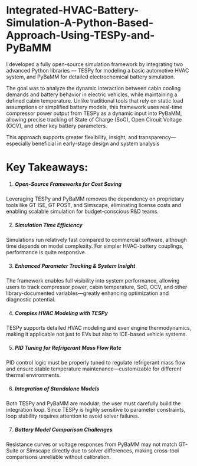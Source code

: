 # Integrated-HVAC-Battery-Simulation-A-Python-Based-Approach-Using-TESPy-and-PyBaMM
I developed a fully open-source simulation framework by integrating two advanced Python libraries — TESPy for modeling a basic automotive HVAC system, and PyBaMM for detailed electrochemical battery simulation.

The goal was to analyze the dynamic interaction between cabin cooling demands and battery behavior in electric vehicles, while maintaining a defined cabin temperature. Unlike traditional tools that rely on static load assumptions or simplified battery models, this framework uses real-time compressor power output from TESPy as a dynamic input into PyBaMM, allowing precise tracking of State of Charge (SoC), Open Circuit Voltage (OCV), and other key battery parameters.

This approach supports greater flexibility, insight, and transparency—especially beneficial in early-stage design and system analysis


 # Key Takeaways:

1) ##### Open-Source Frameworks for Cost Saving
Leveraging TESPy and PyBaMM removes the dependency on proprietary tools like GT ISE, GT POST, and Simscape, eliminating license costs and enabling scalable simulation for budget-conscious R&D teams.

2) ##### Simulation Time Efficiency
Simulations run relatively fast compared to commercial software, although time depends on model complexity. For simpler HVAC-battery couplings, performance is quite responsive.

3) ##### Enhanced Parameter Tracking & System Insight
The framework enables full visibility into system performance, allowing users to track compressor power, cabin temperature, SoC, OCV, and other library-documented variables—greatly enhancing optimization and diagnostic potential.

4) ##### Complex HVAC Modeling with TESPy
TESPy supports detailed HVAC modeling and even engine thermodynamics, making it applicable not just to EVs but also to ICE-based vehicle systems.

5) ##### PID Tuning for Refrigerant Mass Flow Rate
PID control logic must be properly tuned to regulate refrigerant mass flow and ensure stable temperature maintenance—customizable for different thermal environments.

6) ##### Integration of Standalone Models
Both TESPy and PyBaMM are modular; the user must carefully build the integration loop. Since TESPy is highly sensitive to parameter constraints, loop stability requires attention to avoid solver failures.

7) ##### Battery Model Comparison Challenges
Resistance curves or voltage responses from PyBaMM may not match GT-Suite or Simscape directly due to solver differences, making cross-tool comparisons unreliable without calibration.
